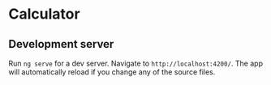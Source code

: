 # Calculator

## Development server

Run `ng serve` for a dev server. Navigate to `http://localhost:4200/`. The app will automatically reload if you change any of the source files.
